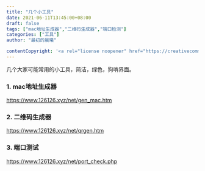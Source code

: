 ```yaml
---
title: "几个小工具"
date: 2021-06-11T13:45:00+08:00
draft: false
tags: ["mac地址生成器","二维码生成器","端口检测"]
categories: ["工具"]
author: "最初的晨曦"

contentCopyright: '<a rel="license noopener" href="https://creativecommons.org/licenses/by-nc-sa/4.0/deed.zh" target="_blank">本文章采用 CC BY-NC-SA 4.0 许可协议</a>'
---
```


几个大家可能常用的小工具，简洁，绿色，狗啃界面。

### 1. mac地址生成器

https://www.126126.xyz/net/gen_mac.htm

### 2. 二维码生成器

https://www.126126.xyz/net/qrgen.htm

### 3. 端口测试

https://www.126126.xyz/net/port_check.php
